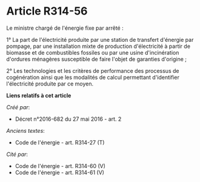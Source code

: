 # Article R314-56

Le ministre chargé de l'énergie fixe par arrêté :

1° La part de l'électricité produite par une station de transfert d'énergie par pompage, par une installation mixte de
production d'électricité à partir de biomasse et de combustibles fossiles ou par une usine d'incinération d'ordures ménagères
susceptible de faire l'objet de garanties d'origine ;

2° Les technologies et les critères de performance des processus de cogénération ainsi que les modalités de calcul permettant
d'identifier l'électricité produite par ce moyen.

**Liens relatifs à cet article**

_Créé par_:

  - Décret n°2016-682 du 27 mai 2016 - art. 2

_Anciens textes_:

  - Code de l'énergie - art. R314-27 (T)

_Cité par_:

  - Code de l'énergie - art. R314-60 (V)
  - Code de l'énergie - art. R314-61 (V)
